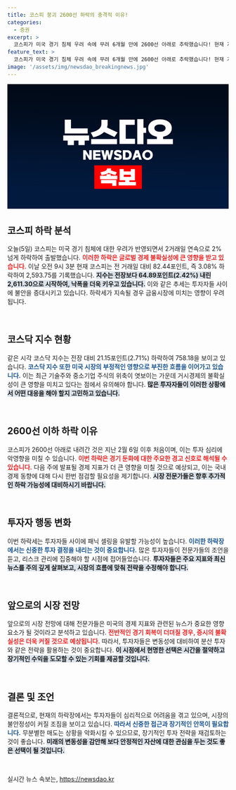 ```yaml
---
title: 코스피 붕괴 2600선 하락의 충격적 이유!
categories:
  - 증권
excerpt: >
  코스피가 미국 경기 침체 우려 속에 무려 6개월 만에 2600선 아래로 추락했습니다! 현재 지수는 3% 넘게 하락, 투자자들의 긴장감이 고조되고 있습니다. 지금 바로 확인해보세요!
feature_text: >
  코스피가 미국 경기 침체 우려 속에 무려 6개월 만에 2600선 아래로 추락했습니다! 현재 지수는 3% 넘게 하락, 투자자들의 긴장감이 고조되고 있습니다. 지금 바로 확인해보세요!
image: '/assets/img/newsdao_breakingnews.jpg'
---
```


<p><img src="/assets/img/newsdao_breakingnews.jpg" alt="flaretime 속보" /></p>

<h2 data-ke-size="size26">코스피 하락 분석</h2>

<p data-ke-size="size16">오늘(5일) 코스피는 미국 경기 침체에 대한 우려가 반영되면서 2거래일 연속으로 2% 넘게 하락하여 출발했습니다. <b><span style="color: #ee2323;">이러한 하락은 글로벌 경제 불확실성에 큰 영향을 받고 있습니다.</span></b> 이날 오전 9시 3분 현재 코스피는 전 거래일 대비 82.44포인트, 즉 3.08% 하락하여 2,593.75를 기록했습니다. <b><span style="background-color: #21538527;">지수는 전장보다 64.89포인트(2.42%) 내린 2,611.30으로 시작하여, 낙폭을 더욱 키우고 있습니다.</span></b> 이와 같은 추세는 투자자들 사이에 불안을 증대시키고 있습니다. 하락세가 지속될 경우 금융시장에 미치는 영향이 우려됩니다.</p>

<p data-ke-size="size16">&nbsp;</p>

<h2 data-ke-size="size26">코스닥 지수 현황</h2>

<p data-ke-size="size16">같은 시각 코스닥 지수는 전장 대비 21.15포인트(2.71%) 하락하여 758.18을 보이고 있습니다. <b><span style="color: #1a5490;">코스닥 지수 또한 미국 시장의 부정적인 영향으로 부진한 흐름을 이어가고 있습니다.</span></b> 이는 최근 기술주와 중소기업 주식의 위축이 엿보이는 가운데 거시경제의 불확실성이 큰 영향을 미치고 있다는 점에서 유의해야 합니다. <b><span style="background-color: #21538527;">많은 투자자들이 이러한 상황에서 어떤 대응을 해야 할지 고민하고 있습니다.</span></b></p>

<p data-ke-size="size16">&nbsp;</p>

<h2 data-ke-size="size26">2600선 이하 하락 이유</h2>

<p data-ke-size="size16">코스피가 2600선 아래로 내려간 것은 지난 2월 6일 이후 처음이며, 이는 투자 심리에 악영향을 미칠 수 있습니다. <b><span style="color: #ee2323;">이번 하락은 경기 둔화에 대한 주요한 경고 신호로 해석될 수 있습니다.</span></b> 다음 주에 발표될 경제 지표가 더 큰 영향을 미칠 것으로 예상되고, 이는 국내 경제 동향에 대해 다시 한번 점검할 필요성을 제기합니다. <b><span style="background-color: #21538527;">시장 전문가들은 향후 추가적인 하락 가능성에 대비하시기 바랍니다.</span></b></p>

<p data-ke-size="size16">&nbsp;</p>

<h2 data-ke-size="size26">투자자 행동 변화</h2>

<p data-ke-size="size16">이번 하락세는 투자자들 사이에 패닉 셀링을 유발할 가능성이 높습니다. <b><span style="color: #1a5490;">이러한 하락장에서는 신중한 투자 결정을 내리는 것이 중요합니다.</span></b> 많은 투자자들이 전문가들의 조언을 듣고, 리스크 관리에 집중해야 할 시점에 접어들었습니다. <b><span style="background-color: #21538527;">투자자들은 주요 지표와 최신 뉴스를 주의 깊게 살펴보고, 시장의 흐름에 맞춰 전략을 수정해야 합니다.</span></b></p>

<p data-ke-size="size16">&nbsp;</p>

<h2 data-ke-size="size26">앞으로의 시장 전망</h2>

<p data-ke-size="size16">앞으로의 시장 전망에 대해 전문가들은 미국의 경제 지표와 관련된 뉴스가 중요한 영향 요소가 될 것이라고 분석하고 있습니다. <b><span style="color: #ee2323;">전반적인 경기 회복이 더뎌질 경우, 증시의 불확실성은 더욱 커질 것으로 예상됩니다.</span></b> 따라서, 투자자들은 변동성에 대비하여 분산 투자와 같은 전략을 활용하는 것이 중요합니다. <b><span style="background-color: #21538527;">이 시점에서 현명한 선택은 시간을 절약하고 장기적인 수익을 도모할 수 있는 기회를 제공할 것입니다.</span></b></p>

<p data-ke-size="size16">&nbsp;</p>

<h2 data-ke-size="size26">결론 및 조언</h2>

<p data-ke-size="size16">결론적으로, 현재의 하락장에서는 투자자들이 심리적으로 어려움을 겪고 있으며, 시장의 불안정성이 커질 조짐을 보이고 있습니다. <b><span style="color: #1a5490;">따라서 신중한 접근과 장기적인 안목이 필요합니다.</span></b> 무분별한 매도는 상황을 악화시킬 수 있으므로, 장기적인 투자 전략을 재검토하는 것이 좋습니다. <b><span style="background-color: #21538527;">미래의 변동성을 감안해 보다 안정적인 자산에 대한 관심을 두는 것도 좋은 선택이 될 것입니다.</span></b></p>

<p data-ke-size="size16">&nbsp;</p>
실시간 뉴스 속보는, <a href="https://newsdao.kr" rel="dofollow">https://newsdao.kr</a>


